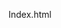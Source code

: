 Index.html

<!---
Acccjifbhi/Acccjifbhi is a ✨ special ✨ repository because its `README.md` (this file) appears on your GitHub profile.
You can click the Preview link to take a look at your changes.
--->
